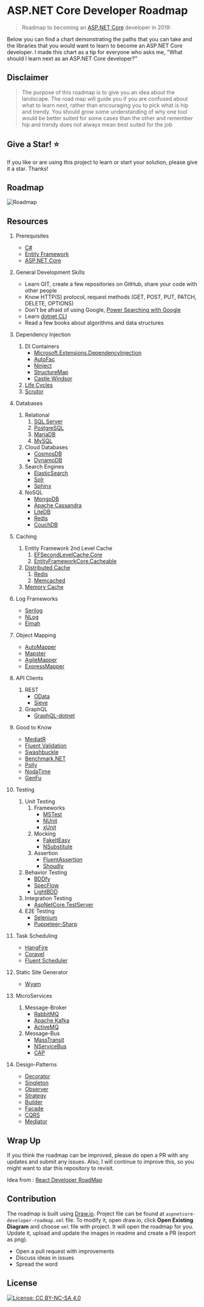 
# ASP.NET Core Developer Roadmap

> Roadmap to becoming an [ASP.NET Core](https://docs.microsoft.com/en-us/aspnet/core/?view=aspnetcore-2.2) developer in 2019:

Below you can find a chart demonstrating the paths that you can take and the libraries that you would want to learn to become an ASP.NET Core developer. I made this chart as a tip for everyone who asks me, "What should I learn next as an ASP.NET Core developer?"

## Disclaimer
> The purpose of this roadmap is to give you an idea about the landscape. The road map will guide you if you are confused about what to learn next, rather than encouraging you to pick what is hip and trendy. You should grow some understanding of why one tool would be better suited for some cases than the other and remember hip and trendy does not always mean best suited for the job

## Give a Star! :star:
If you like or are using this project to learn or start your solution, please give it a star. Thanks!

## Roadmap

![Roadmap](./aspnetcore-developer-roadmap.png)

## Resources

1. Prerequisites
    * [C#](https://www.pluralsight.com/paths/csharp)
    * [Entity Framework](https://www.pluralsight.com/search?q=entity%20framework%20core)
    * [ASP.NET Core](https://www.pluralsight.com/search?q=asp.net%20core)
    
2. General Development Skills
    * Learn GIT, create a few repositories on GitHub, share your code with other people
    * Know HTTP(S) protocol, request methods (GET, POST, PUT, PATCH, DELETE, OPTIONS)
    * Don't be afraid of using Google, [Power Searching with Google](http://www.powersearchingwithgoogle.com/)
    * Learn [dotnet CLI](https://docs.microsoft.com/en-us/dotnet/core/tools/?tabs=netcore2x)
    * Read a few books about algorithms and data structures
    
3. Dependency Injection
    1. DI Containers
        * [Microsoft.Extensions.DependencyInjection](https://docs.microsoft.com/en-us/aspnet/core/fundamentals/dependency-injection?view=aspnetcore-2.2)
        * [AutoFac](https://autofaccn.readthedocs.io/en/latest/integration/aspnetcore.html)
        * [Ninject](http://www.ninject.org/)
        * [StructureMap](https://github.com/structuremap/structuremap)
        * [Castle Windsor](https://github.com/castleproject/Windsor)
    2. [Life Cycles](https://docs.microsoft.com/en-us/aspnet/core/fundamentals/dependency-injection?view=aspnetcore-2.2#service-lifetimes)
    3. [Scrutor](https://github.com/khellang/Scrutor)
    
4. Databases
    1. Relational
	    1. [SQL Server](https://www.microsoft.com/en-us/sql-server/sql-server-2017)
	    2. [PostgreSQL](https://www.postgresql.org/)
	    3. [MariaDB](https://mariadb.org/)
	    4. [MySQL](https://www.mysql.com/)
    2. Cloud Databases
        * [CosmosDB](https://docs.microsoft.com/en-us/azure/cosmos-db)
        * [DynamoDB](https://aws.amazon.com/dynamodb/)
    3. Search Engines
        * [ElasticSearch](https://www.elastic.co/)
        * [Solr](http://lucene.apache.org/solr/)
        * [Sphinx](http://sphinxsearch.com/)
    4. NoSQL
	    * [MongoDB](https://docs.microsoft.com/en-us/aspnet/core/tutorials/first-mongo-app?view=aspnetcore-2.2&tabs=visual-studio)
	    * [Apache Cassandra](http://cassandra.apache.org/)
	    * [LiteDB](https://github.com/mbdavid/LiteDB)
	    * [Redis](https://redis.io/)
	    * [CouchDB](http://couchdb.apache.org/)

5. Caching
    1. Entity Framework 2nd Level Cache
	    1. [EFSecondLevelCache.Core](https://github.com/VahidN/EFSecondLevelCache.Core)
	    2. [EntityFrameworkCore.Cacheable](https://github.com/SteffenMangold/EntityFrameworkCore.Cacheable)
    2. [Distributed Cache](https://docs.microsoft.com/en-us/aspnet/core/performance/caching/distributed?view=aspnetcore-2.2)
        1. [Redis](https://redis.io/)
        2. [Memcached](https://memcached.org/)
    3. [Memory Cache](https://docs.microsoft.com/en-us/aspnet/core/performance/caching/memory?view=aspnetcore-2.2)

6. Log Frameworks
    * [Serilog](https://github.com/serilog/serilog)
    * [NLog](https://github.com/NLog/NLog)
    * [Elmah](https://elmah.github.io/)

7. Object Mapping
    * [AutoMapper](https://github.com/AutoMapper/AutoMapper)
    * [Mapster](https://github.com/MapsterMapper/Mapster)
    * [AgileMapper](https://github.com/agileobjects/AgileMapper)
    * [ExpressMapper](http://expressmapper.org/)

8. API Clients
      1. REST
	        * [OData](https://blogs.msdn.microsoft.com/odatateam/2018/07/03/asp-net-core-odata-now-available/)
	        * [Sieve](https://github.com/Biarity/Sieve)
    2. GraphQL
        * [GraphQL-dotnet](https://github.com/graphql-dotnet/graphql-dotnet)

9. Good to Know
    * [MediatR](https://github.com/jbogard/MediatR)
    * [Fluent Validation](https://github.com/JeremySkinner/FluentValidation)
    * [Swashbuckle](https://github.com/domaindrivendev/Swashbuckle.AspNetCore)
    * [Benchmark.NET](https://github.com/dotnet/BenchmarkDotNet)
    * [Polly](https://github.com/App-vNext/Polly)
    * [NodaTime](https://github.com/nodatime/nodatime)
    * [GenFu](https://github.com/MisterJames/GenFu)

10. Testing
	1. Unit Testing
		1. Frameworks
		    * [MSTest](https://docs.microsoft.com/en-us/dotnet/core/testing/unit-testing-with-mstest)
		    * [NUnit](https://docs.microsoft.com/en-us/dotnet/core/testing/unit-testing-with-nunit)
		    * [xUnit](https://docs.microsoft.com/en-us/dotnet/core/testing/unit-testing-with-dotnet-test)
		2. Mocking
			* [FakeItEasy](https://github.com/FakeItEasy/FakeItEasy)
			* [NSubstitute](https://github.com/nsubstitute/NSubstitute)
		3. Assertion
			* [FluentAssertion](https://github.com/fluentassertions/fluentassertions)
			* [Shoudly](https://github.com/shouldly/shouldly)
	2. Behavior Testing
		* [BDDfy](https://github.com/TestStack/TestStack.BDDfy)
		* [SpecFlow](https://github.com/techtalk/SpecFlow/tree/DotNetCore)
		* [LightBDD](https://github.com/LightBDD/LightBDD)
	3. Integration Testing
		* [AspNetCore.TestServer](https://docs.microsoft.com/en-us/aspnet/core/test/integration-tests?view=aspnetcore-2.2)
	4. E2E Testing
		* [Selenium](https://www.automatetheplanet.com/webdriver-dotnetcore2/)
		* [Puppeteer-Sharp](https://github.com/kblok/puppeteer-sharp)

11. Task Scheduling
    * [HangFire](https://github.com/HangfireIO/Hangfire)
    * [Coravel](https://github.com/jamesmh/coravel)
    * [Fluent Scheduler](https://github.com/fluentscheduler/FluentScheduler)

12. Static Site Generator
    * [Wyam](https://github.com/Wyamio/Wyam)

13. MicroServices
	1. Message-Broker
	    * [RabbitMQ](https://www.rabbitmq.com/tutorials/tutorial-one-dotnet.html)
	    * [Apache Kafka](https://github.com/confluentinc/confluent-kafka-dotnet)
	    * [ActiveMQ](https://github.com/apache/activemq)
	2. Message-Bus
		* [MassTransit](https://github.com/MassTransit/MassTransit)
		* [NServiceBus](https://github.com/Particular/NServiceBus)
		* [CAP](https://github.com/dotnetcore/CAP)

14. Design-Patterns
	* [Decorator](https://www.dofactory.com/net/decorator-design-pattern)
	* [Singleton](https://www.dofactory.com/net/singleton-design-pattern)
	* [Observer](https://www.dofactory.com/net/observer-design-pattern)
	* [Strategy](https://www.dofactory.com/net/strategy-design-pattern)
	* [Builder](https://www.dofactory.com/net/builder-design-pattern)
	* [Facade](https://www.dofactory.com/net/facade-design-pattern)
	* [CQRS](https://docs.microsoft.com/en-us/azure/architecture/patterns/cqrs)
	* [Mediator](https://www.dofactory.com/net/mediator-design-pattern)

## Wrap Up

If you think the roadmap can be improved, please do open a PR with any updates and submit any issues. Also, I will continue to improve this, so you might want to star this repository to revisit.

Idea from : [React Developer RoadMap](https://github.com/adam-golab/react-developer-roadmap)

## Contribution

The roadmap is built using [Draw.io](https://www.draw.io/). Project file can be found at `aspnetcore-developer-roadmap.xml` file. To modify it, open draw.io, click **Open Existing Diagram** and choose `xml` file with project. It will open the roadmap for you. Update it, upload and update the images in readme and create a PR (export as png).

- Open a pull request with improvements
- Discuss ideas in issues
- Spread the word

## License

[![License: CC BY-NC-SA 4.0](https://img.shields.io/badge/License-CC%20BY--NC--SA%204.0-lightgrey.svg)](https://creativecommons.org/licenses/by-nc-sa/4.0/)
